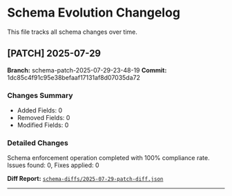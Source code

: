 # Schema Evolution Changelog

This file tracks all schema changes over time.


## [PATCH] 2025-07-29

**Branch:** schema-patch-2025-07-29-23-48-19
**Commit:** 1dc85c4f91c95e38befaaf17131af8d07035da72

### Changes Summary
- Added Fields: 0
- Removed Fields: 0
- Modified Fields: 0

### Detailed Changes
Schema enforcement operation completed with 100% compliance rate. Issues found: 0, Fixes applied: 0

**Diff Report:** [`schema-diffs/2025-07-29-patch-diff.json`](./schema-diffs/2025-07-29-patch-diff.json)

---

